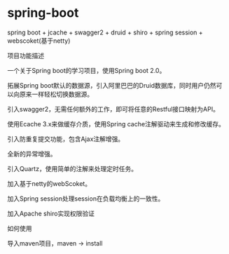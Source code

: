 # spring-boot
spring boot + jcache + swagger2 + druid + shiro + spring session + webscoket(基于netty)

项目功能描述

一个关于Spring boot的学习项目，使用Spring boot 2.0。

拓展Spring boot默认的数据源，引入阿里巴巴的Druid数据库，同时用户仍然可以向原来一样轻松切换数据源。

引入swagger2，无需任何额外的工作，即可将任意的Restful接口映射为API。

使用Ecache 3.x来做缓存介质，使用Spring cache注解驱动来生成和修改缓存。

引入防重复提交功能，包含Ajax注解增强。

全新的异常增强。

引入Quartz，使用简单的注解来处理定时任务。

加入基于netty的webScoket。

加入Spring session处理session在负载均衡上的一致性。

加入Apache shiro实现权限验证

如何使用

导入maven项目，maven -> install

